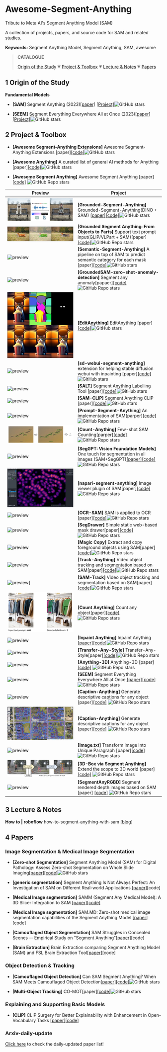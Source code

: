# Awesome-Segment-Anything

Tribute to Meta AI's Segment Anything Model (SAM)

A collection of projects, papers, and source code for SAM and related studies.

**Keywords:** Segment Anything Model, Segment Anything, SAM, awesome

> **CATALOGUE**
>
>[Origin of the Study](#quick-start) :heartpulse: [Project & Toolbox](#tool) :heartpulse: [Lecture & Notes](#workshop) :heartpulse: [Papers](#papers-by-categories)

## 1 Origin of the Study <span id='quick-start'></span>

**Fundamental Models**

+ **[SAM]** Segment Anything (2023)[[paper]](https://arxiv.org/pdf/2304.02643.pdf) [[Project]](https://github.com/facebookresearch/segment-anything)![GitHub stars](https://img.shields.io/github/stars/facebookresearch/segment-anything.svg?logo=github&label=Stars)

+ **[SEEM]** Segment Everything Everywhere All at Once (2023)[[paper]](https://arxiv.org/pdf/2304.06718.pdf)[[Project]](https://github.com/UX-Decoder/Segment-Everything-Everywhere-All-At-Once)![GitHub stars](https://img.shields.io/github/stars/UX-Decoder/Segment-Everything-Everywhere-All-At-Once.svg?logo=github&label=Stars)

## 2 Project & Toolbox<span id='tool'>
  

+ **[Awesome Segment-Anything Extensions]** Awesome Segment-Anything Extensions [paper][[code]](https://github.com/JerryX1110/awesome-segment-anything-extensions)![GitHub stars](https://img.shields.io/github/stars/JerryX1110/awesome-segment-anything-extensions.svg?logo=github&label=Stars)

+ **[Awesome Anything]** A curated list of general AI methods for Anything [paper][[code]](https://github.com/VainF/Awesome-Anything)![GitHub stars](https://img.shields.io/github/stars/VainF/Awesome-Anything.svg?logo=github&label=Stars)

+ **[Awesome Segment Anything]** Awesome Segment Anything [paper][[code]]( https://github.com/Hedlen/awesome-segment-anything) ![GitHub Repo stars](https://img.shields.io/github/stars/Hedlen/awesome-segment-anything?logo=github&style=flat-square)

|Preview|Project|
|------|------|
|![preview](https://github.com/IDEA-Research/Grounded-Segment-Anything/raw/main/assets/acoustics/gsam_whisper_inpainting_demo.png)|**[Grounded-Segment-Anything]** Grounded-Segment-Anything(DINO + SAM) [[paper]](https://arxiv.org/abs/2303.05499)[[code]](https://github.com/IDEA-Research/Grounded-Segment-Anything)![GitHub stars](https://img.shields.io/github/stars/IDEA-Research/Grounded-Segment-Anything.svg?logo=github&label=Stars)|
|![preview](https://github.com/Cheems-Seminar/grounded-segment-any-parts/raw/main/assets/dog2zebra.jpg)|**[Grounded Segment Anything: From Objects to Parts]** Support text prompt input(GLIP/VLPart + SAM)[paper][[code]](https://github.com/Cheems-Seminar/grounded-segment-any-parts)![GitHub Repo stars](https://img.shields.io/github/stars/Cheems-Seminar/grounded-segment-any-parts?logo=github&style=flat-square)|
|![preview](https://github.com/fudan-zvg/Semantic-Segment-Anything/raw/main/figures/SSA_motivation.png)|**[Semantic-Segment-Anything]** A pipeline on top of SAM to predict semantic category for each mask [paper][[code]](https://github.com/fudan-zvg/Semantic-Segment-Anything)![GitHub stars](https://img.shields.io/github/stars/fudan-zvg/Semantic-Segment-Anything.svg?logo=github&label=Stars)|
|![preview](https://github.com/caoyunkang/GroundedSAM-zero-shot-anomaly-detection/raw/master/assets/demo_results.png)|**[GroundedSAM-zero-shot-anomaly-detection]** Segment any anomaly[papaer][[code]](https://github.com/caoyunkang/GroundedSAM-zero-shot-anomaly-detection)![GitHub Repo stars](https://img.shields.io/github/stars/caoyunkang/GroundedSAM-zero-shot-anomaly-detection?logo=github&style=flat-square)|
|![preview](https://github.com/sail-sg/EditAnything/raw/main/images/sample_cat_eye.jpg)|**[EditAnything]** EditAnything [paper][[code]](https://github.com/sail-sg/EditAnything)![GitHub stars](https://img.shields.io/github/stars/sail-sg/EditAnything.svg?logo=github&label=Stars)|
|![preview](https://user-images.githubusercontent.com/14961526/230437084-79ef6e02-a254-421e-bd4c-32e87415c623.png)|**[sd-webui-segment-anything]** extension for helping stable diffusion webui with inpainting [paper][[code]](https://github.com/continue-revolution/sd-webui-segment-anything)![GitHub stars](https://img.shields.io/github/stars/continue-revolution/sd-webui-segment-anything.svg?logo=github&label=Stars)|
|![preview](https://github.com/anuragxel/salt/raw/main/assets/how-it-works.gif)|**[SALT]** Segment Anything Labelling Tool [paper][[code]](https://github.com/anuragxel/salt)![GitHub stars](https://img.shields.io/github/stars/anuragxel/salt.svg?logo=github&label=Stars)|
|![preview](https://github.com/PengtaoJiang/SAM-CLIP/raw/main/imgs/pipeline.png)|**[SAM-CLIP]** Segment Anything CLIP [paper][[code]](https://github.com/PengtaoJiang/Segment-Anything-CLIP)![GitHub stars](https://img.shields.io/github/stars/PengtaoJiang/Segment-Anything-CLIP.svg?logo=github&label=Stars)|
|![preview](https://github.com/RockeyCoss/Prompt-Segment-Anything/raw/master/assets/example1.jpg)|**[Prompt-Segment-Anything]** An implementation of SAM[parper][[code]](https://github.com/RockeyCoss/Prompt-Segment-Anything)![GitHub Repo stars](https://img.shields.io/github/stars/RockeyCoss/Prompt-Segment-Anything?logo=github&style=flat-square)|
|![preview](https://github.com/Vision-Intelligence-and-Robots-Group/count-anything/raw/main/example.png)|**[Count-Anything]** Few-shot SAM Counting[parper][[code]](https://github.com/Vision-Intelligence-and-Robots-Group/count-anything)![GitHub Repo stars](https://img.shields.io/github/stars/Vision-Intelligence-and-Robots-Group/count-anything?logo=github&style=flat-square)|
|![preview](https://baai-seggpt.hf.space/file/rainbow2.gif)|**[SegGPT: Vision Foundation Models]** One touch for segmentation in all images (SAM+SegGPT)[[paper]](https://arxiv.org/abs/2304.03284)[[code]](https://github.com/baaivision/Painter)![GitHub Repo stars](https://img.shields.io/github/stars/baaivision/Painter?logo=github&style=flat-square)|
|![preview](https://github.com/QianXuna/Myimg/blob/main/image/ay0uq-jd22c.gif?raw=true)|**[napari-segment-anything]** Image viewer plugin of SAM[paper][[code]](https://github.com/JoOkuma/napari-segment-anything)![GitHub Repo stars](https://img.shields.io/github/stars/JoOkuma/napari-segment-anything?logo=github&style=flat-square)|
|![preview](https://github.com/yeungchenwa/OCR-SAM/raw/main/imgs/erase_vis.png) |**[OCR-SAM]** SAM is applied to OCR [paper][[code]](https://github.com/yeungchenwa/OCR-SAM#sam-for-text)![GitHub Repo stars](https://img.shields.io/github/stars/yeungchenwa/OCR-SAM?logo=github&style=flat-square)|
|![preview](https://github.com/lujiazho/SegDrawer/raw/main/example/demo.gif)|**[SegDrawer]** Simple static web-based mask drawer[paper][[code]](https://github.com/lujiazho/SegDrawer)![GitHub Repo stars](https://img.shields.io/github/stars/lujiazho/SegDrawer?logo=github&style=flat-square)|
|![preview](https://github.com/QianXuna/Myimg/blob/main/image/w3gjq-2pu51.gif?raw=true)|**[Magic Copy]** Extract and copy foreground objects using SAM[paper][[code]](https://github.com/kevmo314/magic-copy)![GitHub Repo stars](https://img.shields.io/github/stars/kevmo314/magic-copy?logo=github&style=flat-square)|
|![preview](https://github.com/QianXuna/Myimg/blob/main/image/tq67n-hjrc4.gif?raw=true)|**[Track-Anything]** Video object tracking and segmentation based on SAM[paper][[code]](https://github.com/gaomingqi/Track-Anything)![GitHub Repo stars](https://img.shields.io/github/stars/gaomingqi/Track-Anything?logo=github&style=flat-square)|
|![preview](https://github.com/z-x-yang/Segment-and-Track-Anything/raw/main/assets/demo_3x2.gif)]|**[SAM-Track]** Video object tracking and segmentation based on SAM[paper][[code]](https://github.com/z-x-yang/Segment-and-Track-Anything)![GitHub Repo stars](https://img.shields.io/github/stars/z-x-yang/Segment-and-Track-Anything?logo=github&style=flat-square)|
|![preview](https://github.com/ylqi/Count-Anything/raw/main/figures/example_1.png)|**[Count Anything]** Count any object[paper][[code]](https://github.com/ylqi/Count-Anything)![GitHub Repo stars](https://img.shields.io/github/stars/ylqi/Count-Anything?logo=github&style=flat-square)|
|![preview](https://github.com/geekyutao/Inpaint-Anything/raw/main/example/MainFramework.png)|**[Inpaint Anything]** Inpaint Anything [[paper]](https://arxiv.org/abs/2304.06790)[[code]](https://github.com/geekyutao/Inpaint-Anything)![GitHub Repo stars](https://img.shields.io/github/stars/geekyutao/Inpaint-Anything?logo=github&style=flat-square)|
|![preview](https://github.com/Huage001/Transfer-Any-Style/raw/main/picture/demo3.gif)|**[Transfer-Any-Style]** Transfer-Any-Style[paper][[code]](https://github.com/Huage001/Transfer-Any-Style)![GitHub Repo stars](https://img.shields.io/github/stars/Huage001/Transfer-Any-Style?logo=github&style=flat-square)|
|![preview](https://github.com/Anything-of-anything/Anything-3D/raw/main/novel-view/assets/1.jpeg)|**[Anything-3D]** Anything-3D [paper][[code]](https://github.com/Anything-of-anything/Anything-3D) ![GitHub Repo stars](https://img.shields.io/github/stars/Anything-of-anything/Anything-3D?logo=github&style=flat-square)|
|![preview](https://github.com/UX-Decoder/Segment-Everything-Everywhere-All-At-Once/raw/main/assets/teaser_new.png?raw=true)|**[SEEM]** Segment Everything Everywhere All at Once [[paper]](https://arxiv.org/pdf/2304.06718.pdf)[[code]](https://github.com/UX-Decoder/Segment-Everything-Everywhere-All-At-Once) ![GitHub Repo stars](https://img.shields.io/github/stars/UX-Decoder/Segment-Everything-Everywhere-All-At-Once?logo=github&style=flat-square)|
|![preview](https://github.com/ttengwang/Caption-Anything/raw/main/assets/qingming.gif)|**[Caption-Anything]** Generate descriptive captions for any object [paper][[code]](https://github.com/ttengwang/Caption-Anything) ![GitHub Repo stars](https://img.shields.io/github/stars/ttengwang/Caption-Anything?logo=github&style=flat-square)|
|![preview]( https://github.com/QianXuna/Myimg/blob/main/image/Ysq3u7E.png?raw=true)|**[Caption-Anything]** Generate descriptive captions for any object [paper][[code]](https://github.com/opengeos/segment-geospatial) ![GitHub Repo stars](https://img.shields.io/github/stars/opengeos/segment-geospatial?logo=github&style=flat-square)|
|![preview]( https://github.com/showlab/Image2Paragraph/raw/main/examples/introduction.png)|**[Image.txt]** Transform Image Into Unique Paragraph [paper][[code]](https://github.com/showlab/Image2Paragraph) ![GitHub Repo stars](https://img.shields.io/github/stars/showlab/Image2Paragraph?logo=github&style=flat-square)|
|![preview](https://github.com/dvlab-research/3D-Box-Segment-Anything/raw/main/images/sam-voxelnext.png)|**[3D-Box via Segment Anything]** Extend the scope to 3D world [paper][[code]](https://github.com/dvlab-research/3D-Box-Segment-Anything) ![GitHub Repo stars](https://img.shields.io/github/stars/dvlab-research/3D-Box-Segment-Anything?logo=github&style=flat-square)|
|![preview]( https://github.com/Jun-CEN/SegmentAnyRGBD/blob/main/resources/comparison.png)|**[SegmentAnyRGBD]** Segment rendered depth images based on SAM [paper] [[code]](https://github.com/Jun-CEN/SegmentAnyRGBD) ![GitHub Repo stars](https://img.shields.io/github/stars/Jun-CEN/SegmentAnyRGBD?logo=github&style=flat-square)|

## 3 Lecture & Notes<span id='workshop'>

**How to | roboflow** how-to-segment-anything-with-sam [[blog]](https://github.com/roboflow/notebooks/blob/main/notebooks/how-to-segment-anything-with-sam.ipynb)


## 4 Papers <span id='papers-by-categories'></span>
  
### Image Segmentation & Medical Image Segmentation

+ **[Zero-shot Segmentation]** Segment Anything Model (SAM) for Digital Pathology: Assess Zero-shot Segmentation on Whole Slide Imaging[[paper]](https://arxiv.org/abs/2304.04155)[[code]](https://github.com/BingfengYan/VISAM)![GitHub stars](https://img.shields.io/github/stars/BingfengYan/VISAM.svg?logo=github&label=Stars)

+ **[generic segmentation]** Segment Anything Is Not Always Perfect: An Investigation of SAM on Different Real-world Applications [[paper]](http://arxiv.org/abs/2304.05750v2)[code]
+ **[Medical Image segmentation]** SAMM (Segment Any Medical Model): A 3D Slicer Integration to SAM [[paper]](http://arxiv.org/abs/2304.05622v1)[[code]](https://github.com/bingogome/samm)

+ **[Medical Image segmentation]** SAM.MD: Zero-shot medical image segmentation capabilities of the Segment Anything Model [[paper]](http://arxiv.org/abs/2304.05396v1) [code]

+ **[Camouflaged Object Segmentation]** SAM Struggles in Concealed Scenes -- Empirical Study on "Segment Anything"[[paper]](https://arxiv.org/abs/2304.06022)[code]

+ **[Brain Extraction]** Brain Extraction comparing Segment Anything Model (SAM) and FSL Brain Extraction Tool[[paper]](https://arxiv.org/abs/2304.04738)[code]

### Object Detection & Tracking

+ **[Camouflaged Object Detection]** Can SAM Segment Anything? When SAM Meets Camouflaged Object Detection[[paper]](https://arxiv.org/abs/2304.04709)[[code]](https://github.com/luckybird1994/SAMCOD)![GitHub stars](https://img.shields.io/github/stars/luckybird1994/SAMCOD.svg?logo=github&label=Stars)

+ **[Multi-Object Tracking]** CO-MOT[paper][[code]](https://github.com/BingfengYan/VISAM)![GitHub stars](https://img.shields.io/github/stars/BingfengYan/VISAM.svg?logo=github&label=Stars)

### Explaining and Supporting Basic Models

+ **[CLIP]** CLIP Surgery for Better Explainability with Enhancement in Open-Vocabulary Tasks [[paper]](http://arxiv.org/abs/2304.05653v1)[[code]](https://github.com/xmed-lab/clip_surgery)

### Arxiv-daily-update
[Click here](https://github.com/Vision-Intelligence-and-Robots-Group/Awesome-Segment-Anything-Model/blob/main/arxiv-daily-docs/README.md) to check the daily-updated paper list!

